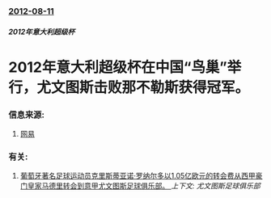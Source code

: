 ### [2012-08-11](/news/2012/08/11/index.md)

##### 2012年意大利超级杯
# 2012年意大利超级杯在中国“鸟巢”举行，尤文图斯击败那不勒斯获得冠军。




### 信息来源:

1. [网易](http://sports.163.com/12/0811/22/88LM7G6100051CD5.html#p=88LP92NR00CO0005)

### 有关:

1. [葡萄牙著名足球运动员克里斯蒂亚诺·罗纳尔多以1.05亿欧元的转会费从西甲豪门皇家马德里转会到意甲尤文图斯足球俱乐部。 ](/news/2018/07/10/葡萄牙著名足球运动员克里斯蒂亚诺-罗纳尔多以105亿欧元的转会费从西甲豪门皇家马德里转会到意甲尤文图斯足球俱乐部.md) _上下文: 尤文图斯足球俱乐部_
